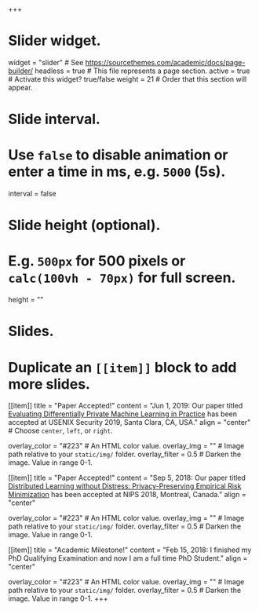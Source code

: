 +++
# Slider widget.
widget = "slider"  # See https://sourcethemes.com/academic/docs/page-builder/
headless = true  # This file represents a page section.
active = true  # Activate this widget? true/false
weight = 21  # Order that this section will appear.

# Slide interval.
# Use `false` to disable animation or enter a time in ms, e.g. `5000` (5s).
interval = false

# Slide height (optional).
# E.g. `500px` for 500 pixels or `calc(100vh - 70px)` for full screen.
height = ""

# Slides.
# Duplicate an `[[item]]` block to add more slides.
[[item]]
  title = "Paper Accepted!"
  content = "Jun 1, 2019: Our paper titled [Evaluating Differentially Private Machine Learning in Practice](https://www.usenix.org/conference/usenixsecurity19/presentation/jayaraman) has been accepted at USENIX Security 2019, Santa Clara, CA, USA."
  align = "center"  # Choose `center`, `left`, or `right`.

  overlay_color = "#223"  # An HTML color value.
  overlay_img = ""  # Image path relative to your `static/img/` folder.
  overlay_filter = 0.5  # Darken the image. Value in range 0-1.


[[item]]
  title = "Paper Accepted!"
  content = "Sep 5, 2018: Our paper titled [Distributed Learning without Distress: Privacy-Preserving Empirical Risk Minimization](http://papers.nips.cc/paper/7871-distributed-learning-without-distress-privacy-preserving-empirical-risk-minimization) has been accepted at NIPS 2018, Montreal, Canada."
  align = "center"

  overlay_color = "#223"  # An HTML color value.
  overlay_img = ""  # Image path relative to your `static/img/` folder.
  overlay_filter = 0.5  # Darken the image. Value in range 0-1.

[[item]]
  title = "Academic Milestone!"
  content = "Feb 15, 2018: I finished my PhD Qualifying Examination and now I am a full time PhD Student."
  align = "center"

  overlay_color = "#223"  # An HTML color value.
  overlay_img = ""  # Image path relative to your `static/img/` folder.
  overlay_filter = 0.5  # Darken the image. Value in range 0-1.
+++
